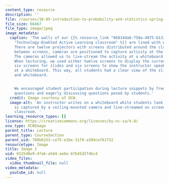 ```yaml
---
content_type: resource
description: ''
file: /courses/18-05-introduction-to-probability-and-statistics-spring-2014/6525d0e9d7a6a5d4ae6eb7b45d2f4bc4_gallery2-2.jpg
file_size: 66467
file_type: image/jpeg
image_metadata:
  caption: 'The walls of our {{% resource_link "66814da6-758a-4975-b133-5eee8f925a63"
    "Technology-Enabled Active Learning classroom" %}} are lined with whiteboards.
    There are twelve projectors with screens distributed around the classroom. In
    between screens, cameras are positioned to capture activity at the white boards.
    The cameras allowed us to live-stream the activity at a whiteboard to the screens.
    When lecturing, we used either twelve screens to display the current slide, or
    six screens for slides and six screens to show the instructor speaking and writing
    at a whiteboard. This way, all students had a clear view of the slides, instructor,
    and whiteboard.


    We encouraged student participation during lecture snippets by frequently asking
    questions and eagerly discussing questions posed by students.'
  credit: Image courtesy of OCW.
  image-alt: 'An instructor writes on a whiteboard while students look on. The instructor
    is captured by a ceiling-mounted camera and live-streamed on screens around the
    classroom. '
learning_resource_types: []
license: https://creativecommons.org/licenses/by-nc-sa/4.0/
ocw_type: OCWImage
parent_title: Lecture
parent_type: CourseSection
parent_uid: 788b6153-ce75-e1be-31f0-a394ce761f32
resourcetype: Image
title: Image 2
uid: 6525d0e9-d7a6-a5d4-ae6e-b7b45d2f4bc4
video_files:
  video_thumbnail_file: null
video_metadata:
  youtube_id: null
---
```

